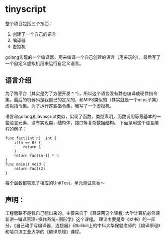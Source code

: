 # tinyscript

整个项目包括三个东西：
1. 创建了一个自己的语言
2. 编译器
3. 虚拟机
 
golang实现的一个编译器，用来编译一个自己创建的语言（用来玩的），最后写了一个自定义虚拟机用来运行自定义语言。


## 语言介绍

为了跨平台（其实是为了方便开发 ^ ^），所以这个语言没有静态编译成硬件指令集，最后的机器码是我自己的定义的，和MIPS类似的（其实就是一个mips子集）虚拟指令集。为了运行这些指令集，我写了一个虚拟机。


语言和golang和javascript类似，实现了函数，类型声明，函数调用等最基本的一些语言元素，没有实现类，结构体，接口等复杂数据结构。
下面是用这个语言编程的例子：
```
func fact(int n)  int {
    if(n == 0) {
        return 1
    }
    return fact(n-1) * n
}
func main() void {
    return fact(2)
}
```

每个函数都实现了相应的UnitTest，单元测试真香～

## 声明：
工程思路不是我自己想出来的，主要来自于《慕课网这个课程: 大学计算机必修课新讲--编译原理+操作系统+图形学》这个课程。
理论主要是看《龙书》的一部分，《自己动手写编译器，连接器》和bilibili上的中科大华保健老师的《编译原理》和哈尔滨工业大学的《编译原理》课程。

